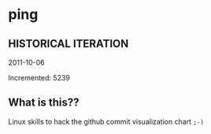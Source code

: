# ping

## HISTORICAL ITERATION
2011-10-06

Incremented: 5239

## What is this?? 
Linux skills to hack the github commit visualization chart `;-)`
